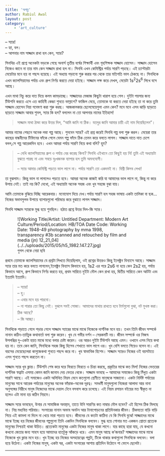 ```yaml
---
title: 'অগল্প'
author: Rabiul Awal
layout: post
category:
    - 'art_culture'
---
```

– স্যার!  
– হ্যা, বল।  
– আপনার নাম সাজ্জাদ রাখা হল কেন, স্যার?

সিনথির এই প্রশ্নে অনেকটা ভড়কে গেছে অনার্স তৃতীয় বর্ষের শিক্ষার্থী এবং গৃহশিক্ষক সাজ্জাদ হোসেন। সাজ্জাদ হোসেন নিজেও জানে না তার নাম কেন সাজ্জাদ রাখা হল না। সিনথি এখন কেমিস্ট্রির পর্যায় সারণি পড়ছে। এই চ্যাপ্টারটা মেয়েটার মনে হয় না পছন্দ হয়েছে। এই অধ্যায় পড়ানো শুরু করার পর থেকে তার মতিগতি ভাল ঠেকছে না। সিনথিকে এখন ক্যালসিয়ামের পর্যায় এবং গ্রুপ নির্ণয় করতে দেয়া হইছে। সাজ্জাদ লক্ষ করে দেখল, মেয়েটা 1s<sup>2</sup>2s<sup>6</sup> লিখে বসে আছে।

 এখন মাথা নিচু করে দাত দিয়ে কলম কামড়াচ্ছে। সাজ্জাদের মেজাজ কিছুটা খারাপ হয়ে গেল। দুইটা পয়সার জন্য টিউশনি করতে এসে এত কাহিনী কেচ্চা শুনতে ভাল্লাগে? ফাজিল মেয়ে, তোমাকে যা করতে দেয়া হইছে তা না করে তুমি সাজ্জাদ হোসেন নিয়া গবেষণা করা শুরু করছ। আজকালকার ছেলেমেয়েগুলা এমন কেন? মনে মনে এসব ঝাড়ি ছাড়তে ছাড়তে সাজ্জাদ আবার শুনল, স্যার কি হল? বললেন না তো আপনার নামের ইতিহাস!

> সাজ্জাদ মাথা ঠান্ডা করে উত্তর দিল, “আমি জানি না ঠিক। যতদুর জানি আমার চাচী এই নাম দিয়েছিলেন”।

আমার নামের পেছনে অনেক লম্বা গল্প আছে। শুনবেন স্যার? এই প্রশ্ন করেই সিনথি গল্প বলা শুরু করল। মেয়েরা তার কাছের বান্ধবীদের টিফিনের ফাঁকে পেলে যেমন গল্প ফাঁদে ঠিক তেমন করে বলতে লাগল। সাজ্জাদ দাতে দাত চেপে বলল,সে গল্প আরেকদিন হবে। এখন আমরা পর্যায় সারণি নিয়ে কথা বলি? হুম?

> – দেখি ক্যালসিয়ামের গ্রুপ ও পর্যায় বের করেছ কিনা? সিনথি এইখানে তো কিছুই হয় নি! তুমি এই অধ্যায়টা বুঝতে পারছ না এবং সবচে দুঃখজনক ব্যাপার হল তুমি অমনযোগী।
> 
> – স্যার আমার কেমিস্ট্রি পড়তে ভাল লাগে না। পর্যায় সারণি তো একদমই না। বিশ্রী কিসব লেখা!

তা বুঝলাম। কিন্তু ভাল না লাগলেও পড়তে হবে। আমরা অনেক কাজই করি যা আমাদের ভাল লাগে না, কিন্তু না করে উপায় নেই। তাই নয় কি? দেখো, এই অধ্যায়টা অনেক সহজ এবং খুব সহজে বুঝা যায়।

আমি তোমাকে বুঝিয়ে দিচ্ছি আরেকবার। মনোযোগ দিয়ে দেখ।পর্যায় সারণি হল সহজ ভাষায় একটা তালিকা বা ছক… নিজের স্বভাবসুলভ উপায়ে ব্যাপারগুলো পরিস্কার করে বুঝাতে লাগল সাজ্জাদ।

সিনথি সাজ্জাদ স্যারকে মুগ্ধ হয়ে শুনছিল। হঠাত প্রশ্নে উত্তর দিল-জি স্যার।

<figure aria-describedby="caption-attachment-541" class="wp-caption alignright" id="attachment_541" style="width: 361px">![Working Title/Artist: Untitled Department: Modern Art Culture/Period/Location: HB/TOA Date Code: Working Date: 1948-49 photography by mma 1998, transparency #3b scanned and retouched by film and media (jn) 12_21_04](../../uploads/2015/05/h5_1982.147.27.jpg)<figcaption class="wp-caption-text" id="caption-attachment-541">গুগল থেকে নেয়া ছবি</figcaption></figure>

প্রথমে তোমাকে ক্যালসিয়ামের যে প্রশ্নটা লিখতে দিয়েছিলাম, ওই প্রশ্নের উত্তরও কিন্তু ইলেক্ট্রন বিন্যাসে আছে। সাজ্জাদ স্যার তার মত করে বলতে লাগলেন,ইলেক্ট্রন বিন্যাস কিভাবে হয়, 1s2 এর পরে 2s6 না হয়ে কেন 2s2 হয়, পর্যায় কিভাবে আসে, গ্রুপ কিভাবে নির্ণয় করতে হয়, প্রথম সারিতে দুইটা মৌল কেন রাখা হয়, দ্বিতীয় সারিতে কেন আটটা এবং ইত্যাদি ইত্যাদি।

> – স্যার!  
> <span style="line-height: 1.5;">– হু।  
> </span><span style="line-height: 1.5;">– এবার মনে হয় পারবো।  
> </span><span style="line-height: 1.5;">– না পারার তো কিছু নেই। বুঝলে সবই সোজা। আমাদের মাথায় রাখতে হবে টার্মগুলো বুঝা, নট মুখস্ত করা। ঠিক আছে?  
> </span><span style="line-height: 1.5;">– জি আচ্ছা।</span>

সিনথিকে পড়াতে গেলে পড়ার গেলে সাজ্জাদ স্যারের মাঝে মাঝে নিজেকে দার্শনিক মনে হয়। তখন তিনি জীবন সম্পর্কে নানান কঠিন-তাত্ত্বিক কথাবার্তা বলা শুরু করেন। খুব যে গভীর দর্শন – সেরকমটি নয়। জীবন সম্পর্কে ওর নিজস্ব উপলব্ধির দু-একটা হয়ত মাঝে মধ্যে বলার চেষ্টা করেন। ওর আরও দুইটা টিউশনি আছে এমন। ওখানে এসব নিয়ে কথা হয় না। তবে কেন জানি, সিনথিকে সহজ কিছু হিসেব শেখাতে ভাল লাগে ওর। খুব বেশি বলতে গিয়েও বলেন না। এই বয়সের মেয়েছেলেরা কাগুজেকথা শুনতে পছন্দ করে না। খুব স্বাভাবিক হিশেব। সাজ্জাদ স্যারও নিজের ওই বয়সটাতে এসব শুনতে পছন্দ করতেন না।

সাজ্জাদ স্যার খুব ক্লান্ত। টিউশনি শেষ করে ঘরে ফিরতে ফিরতে ও চিন্তা করছে, প্রকৃতির মাঝে কত মিল! নিজের ভেতরের দার্শনিক স্বত্বাটা এসময় কেমন জানি জানান দেয় ভেতর থেকে। সাজ্জাদ ভাবছে – আমাদের সমাজেও কিন্তু নিঁখুত একটা সারণি আছে। এই সমাজেও একটা অলিখিত নিয়ম মেনে কতগুলো শ্রেণীতে মানুষকে সাজানো। একটা নির্দিষ্ট পর্যায়ের মানুষের সাথে আরেক পর্যায়ের মানুষের অনেক ফাঁরাক-অনেক দূরত্ব। সমধর্মী মানুষগুলো নিজেরা আলাদা আর নানা অনুসঙ্গের নিরীখে মানুষ নিজেদের মাঝে দেয়াল টেনে বসবাস করে চলেছে। এই নিয়ম রসায়ন বইয়ের মত স্বীকৃত না হলেও এটা মানা হয় কঠিন নিয়মে।

সাজ্জাদ স্যার ভাবছেন, উনার যে সামাজিক অবস্থান, তাতে উনি সারণির কত নাম্বার মৌল হবেন? এই হিসেব ঠিক মিলছে না। নিম্ন মধ্যবিত্ত পরিবার। সংসারের নানান অভাব অনটন আর টানাপোড়নের প্রতিদিনকার জীবন। ঠিকমতো বাড়ি বাড়ি গিয়ে এই কামলা না দিলে না খেয়ে মারা পড়তে হবে। জীবনের যে কতটা কাঠিন্য যে কি সিনথি বুঝে! সাজ্জাদের মাঝে মাঝে ইচ্ছে হয় নিজের জীবনের গল্পগুলো তিনি একদিন সিনথিকে বলবেন। মুগ্ধ হয়ে শোনার মত একজন শ্রোতা প্রত্যেক মানুষের নিশ্চয়ই থাকা উচিত। প্রত্যেকটা মানুষের একটা নিজের মানুষ থাকা লাগে। যার কাছে হারা যায়, যে কখনো কখনো জেতার জন্য সাহস হয়ে আমাদের হাতটুকু আঁকড়ে ধরে। এমন মানুষ আছে ক’জনার? সাজ্জাদের মাঝে মাঝে নিজেকে খুব ক্লান্ত মনে হয়। খুব ইচ্ছে হয় নিজের অসহায়ত্বের গল্পটা, টিকে থাকার কথাগুলো সিনথিকে বলবেন। বলা হয়ে উঠেনা। একটা নিজের মানুষ, একটা ঘর, একটা সংসারের আশায় প্রতিদিন উঠোনে পা ফেলে ছেলেটা।

- - - - - -
